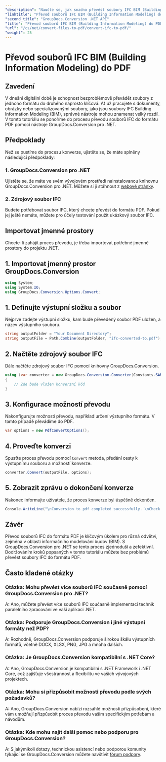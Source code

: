 ```yaml
---
"description": "Naučte se, jak snadno převést soubory IFC BIM (Building Information Modeling) do formátu PDF pomocí nástroje GroupDocs.Conversion for .NET."
"linktitle": "Převod souborů IFC BIM (Building Information Modeling) do PDF"
"second_title": "GroupDocs.Conversion .NET API"
"title": "Převod souborů IFC BIM (Building Information Modeling) do PDF"
"url": "/cs/net/convert-files-to-pdf/convert-ifc-to-pdf/"
"weight": 25
---
```


# Převod souborů IFC BIM (Building Information Modeling) do PDF

## Zavedení
V dnešní digitální době je schopnost bezproblémově převádět soubory z jednoho formátu do druhého naprosto klíčová. Ať už pracujete s dokumenty, obrázky nebo specializovanými soubory, jako jsou soubory IFC Building Information Modeling (BIM), správné nástroje mohou znamenat velký rozdíl. V tomto tutoriálu se ponoříme do procesu převodu souborů IFC do formátu PDF pomocí nástroje GroupDocs.Conversion pro .NET. 
## Předpoklady
Než se pustíme do procesu konverze, ujistěte se, že máte splněny následující předpoklady:
### 1. GroupDocs.Conversion pro .NET
Ujistěte se, že máte ve svém vývojovém prostředí nainstalovanou knihovnu GroupDocs.Conversion pro .NET. Můžete si ji stáhnout z [webové stránky](https://releases.groupdocs.com/conversion/net/).
### 2. Zdrojový soubor IFC
Budete potřebovat soubor IFC, který chcete převést do formátu PDF. Pokud jej ještě nemáte, můžete pro účely testování použít ukázkový soubor IFC.

## Importovat jmenné prostory
Chcete-li zahájit proces převodu, je třeba importovat potřebné jmenné prostory do projektu .NET. 
## 1. Importovat jmenný prostor GroupDocs.Conversion
```csharp
using System;
using System.IO;
using GroupDocs.Conversion.Options.Convert;
```
## 1. Definujte výstupní složku a soubor
Nejprve zadejte výstupní složku, kam bude převedený soubor PDF uložen, a název výstupního souboru.
```csharp
string outputFolder = "Your Document Directory";
string outputFile = Path.Combine(outputFolder, "ifc-converted-to.pdf");
```
## 2. Načtěte zdrojový soubor IFC
Dále načtěte zdrojový soubor IFC pomocí knihovny GroupDocs.Conversion.
```csharp
using (var converter = new GroupDocs.Conversion.Converter(Constants.SAMPLE_IFC))
{
    // Zde bude vložen konverzní kód
}
```
## 3. Konfigurace možností převodu
Nakonfigurujte možnosti převodu, například určení výstupního formátu. V tomto případě převádíme do PDF.
```csharp
var options = new PdfConvertOptions();
```
## 4. Proveďte konverzi
Spusťte proces převodu pomocí `Convert` metoda, předání cesty k výstupnímu souboru a možností konverze.
```csharp
converter.Convert(outputFile, options);
```
## 5. Zobrazit zprávu o dokončení konverze
Nakonec informujte uživatele, že proces konverze byl úspěšně dokončen.
```csharp
Console.WriteLine("\nConversion to pdf completed successfully. \nCheck output in {0}", outputFolder);
```

## Závěr
Převod souborů IFC do formátu PDF je klíčovým úkolem pro různá odvětví, zejména v oblasti informačního modelování budov (BIM). S GroupDocs.Conversion pro .NET se tento proces zjednoduší a zefektivní. Dodržováním kroků popsaných v tomto tutoriálu můžete bez problémů převést soubory IFC do formátu PDF.
## Často kladené otázky
### Otázka: Mohu převést více souborů IFC současně pomocí GroupDocs.Conversion pro .NET?
A: Ano, můžete převést více souborů IFC současně implementací technik paralelního zpracování ve vaší aplikaci .NET.
### Otázka: Podporuje GroupDocs.Conversion i jiné výstupní formáty než PDF?
A: Rozhodně, GroupDocs.Conversion podporuje širokou škálu výstupních formátů, včetně DOCX, XLSX, PNG, JPG a mnoha dalších.
### Otázka: Je GroupDocs.Conversion kompatibilní s .NET Core?
A: Ano, GroupDocs.Conversion je kompatibilní s .NET Framework i .NET Core, což zajišťuje všestrannost a flexibilitu ve vašich vývojových projektech.
### Otázka: Mohu si přizpůsobit možnosti převodu podle svých požadavků?
A: Ano, GroupDocs.Conversion nabízí rozsáhlé možnosti přizpůsobení, které vám umožňují přizpůsobit proces převodu vašim specifickým potřebám a návodům.
### Otázka: Kde mohu najít další pomoc nebo podporu pro GroupDocs.Conversion?
A: S jakýmikoli dotazy, technickou asistencí nebo podporou komunity týkající se GroupDocs.Conversion můžete navštívit [fórum podpory](https://forum.groupdocs.com/c/conversion/11).